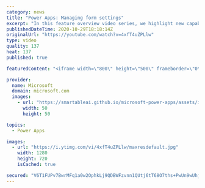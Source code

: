 ```yaml
---
category: news
title: "Power Apps: Managing form settings"
excerpt: "In this feature overview video series, we highlight new capabilities included in the latest update to Microsoft Power Apps.  Improvements to Microsoft Power Apps for managing form settings and events allow users to set various features on a form in the new modern designer.   Get the most out of Power"
publishedDateTime: 2020-10-29T18:18:14Z
originalUrl: "https://youtube.com/watch?v=4xfT4uZPLlw"
type: video
quality: 137
heat: 137
published: true

featuredContent: "<iframe width=\"800\" height=\"500\" frameborder=\"0\" src=\"https://www.youtube.com/embed/4xfT4uZPLlw\" allow=\"accelerometer; autoplay; encrypted-media; gyroscope; picture-in-picture\" allowfullscreen></iframe>"

provider:
  name: Microsoft
  domain: microsoft.com
  images:
    - url: "https://smartableai.github.io/microsoft-power-apps/assets/images/organizations/microsoft.com-50x50.jpg"
      width: 50
      height: 50

topics:
  - Power Apps

images:
  - url: "https://i.ytimg.com/vi/4xfT4uZPLlw/maxresdefault.jpg"
    width: 1280
    height: 720
    isCached: true

secured: "V6T1FUPv7BwrMFq1a0w2OphkLj9QDBWFzvnn1QUtj6tT68O7ths+PwUn9wUhjLmRi4f9PhxToTwD73g6mE6HhTXtBYcILotzO8fsMCphwG7PVI/EnMEpWLNNCdoNm/MYHXDJhc8eWyV2paqKBcDn1JR+HZv8jZH3VgS/XDtyAQpRiEYluqLy7tSyFQ01fbK66u3ACRDF1BK7TycN7d7qrkoL9o9esSaHtv5AAL1h/2UAW54aoQo7Ire/iuD4vTef2dZ3Svsv8LJv+r3gbcxpXsHJ16O9HgGLy0hGaeBlQ+/fUcJp72UX/B/SG7uWxmIZWSMIVmoE1/mWU8RVRLia0JKfCQm2xuzX2PcFjKTlfIrn8nFWx/hZlt7VDqQ+w8XwKc7lrNi6NezBTZpeGZwMObACVMsghjqlUWA3lW9WJ7M=;AwhjQoYbqE0TkenRviHFag=="
---
```


